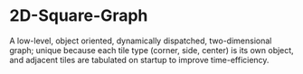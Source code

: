 # 2D-Square-Graph
A low-level, object oriented, dynamically dispatched, two-dimensional graph; unique because each tile type (corner, side, center) is its own object, and adjacent tiles are tabulated on startup to improve time-efficiency.
